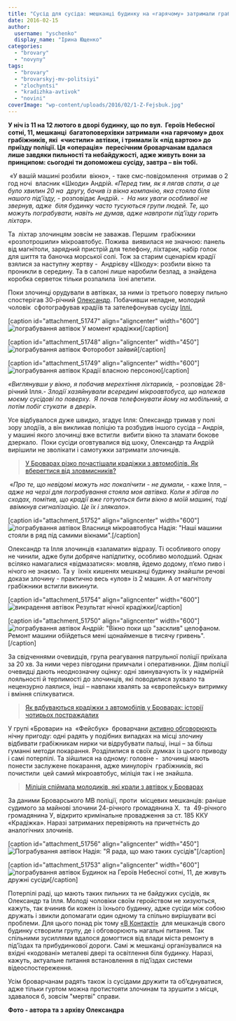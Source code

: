 ```yaml
---
title: "Сусід для сусіда: мешканці будинку на «гарячому» затримали грабіжників автівок"
date: 2016-02-15
author: 
  username: "yschenko"
  display_name: "Ірина Ющенко"
categories: 
  - "brovary"
  - "novyny"
tags: 
  - "brovary"
  - "brovarskyj-mv-politsiyi"
  - "zlochyntsi"
  - "kradizhka-avtivok"
  - "novini"
coverImage: "wp-content/uploads/2016/02/1-Z-Fejsbuk.jpg"
---
```


**У ніч із 11 на 12 лютого в дворі будинку, що по вул.  Героїв Небесної сотні, 11, мешканці  багатоповерхівки затримали «на гарячому» двох грабіжників, які  «чистили» автівки, і тримали їх «під вартою» до приїзду поліції. Ця «операція»  пересічним броварчанам вдалася лише завдяки пильності та небайдужості, адже живуть вони за принципом: сьогодні ти допоможеш сусіду, завтра – він тобі.**

 «У вашій машині розбили  вікно», - таке смс-повідомлення  отримав о 2 год ночі  власник «Шкоди» Андрій. _«Перед тим, як я лягав спати, а це було хвилин 20 на  другу, бачив із вікна компанію, яка стояла біля нашого під’їзду,_ - розповідає Андрій. -  _На них уваги особливої не звернув, адже  біля будинку часто тусуються групи людей. Те, що можуть пограбувати, навіть не думав, адже навпроти під’їзду горить ліхтар»._

Та  ліхтар злочинцям зовсім не заважав. Першим  грабіжники «розпотрошили» мікроавтобус. Пожива  виявилася не значною: панель від магнітоли, зарядний пристрій для телефону, ліхтарик, набір голок для шиття та баночка морської солі. Тож за старим сценарієм крадії взялися за наступну жертву -  Андрієву «Шкоду»: розбили вікно та проникли в середину. Та в салоні лише наробили безлад, а знайдена коробка серветок тільки розпалила  їхні апетити.

Поки злочинці орудували в автівках, за ними із третього поверху пильно спостерігав 30-річний [Олександр](https://www.facebook.com/alex.rzhanitsyn.9). Побачивши неладне, молодий чоловік  сфотографував крадіїв та зателефонував сусіду [Іллі.](https://www.facebook.com/shkodnikov)

\[caption id="attachment\_51747" align="aligncenter" width="600"\]![ пограбування автівок](https://mpz.brovary.org/wp-content/uploads/2016/02/1-4.jpg) У момент крадіжки\[/caption\]

\[caption id="attachment\_51748" align="aligncenter" width="450"\]![ пограбування автівок](https://mpz.brovary.org/wp-content/uploads/2016/02/2-4.jpg) Фоторобот зайвий\[/caption\]

\[caption id="attachment\_51749" align="aligncenter" width="600"\]![ пограбування автівок](https://mpz.brovary.org/wp-content/uploads/2016/02/3-4.jpg) Крадії власною персоною\[/caption\]

_«Виглянувши у вікно, я побачив мерехтіння ліхтариків, -_ розповідає 28-річний Ілля.- _Злодії хазяйнували всередині мікроавтобуса, що належав моєму сусідові по поверху.  Я почав телефонувати йому на мобільний, а потім побіг стукати  в двері»._

Усе відбувалося дуже швидко, згадує Ілля: Олександр тримав у полі зору злодіїв, а він викликав поліцію та розбудив іншого сусіда – Андрія, у машині якого злочинці вже встигли  вибити вікно та зламати бокове дзеркало.  Поки сусіди оговтувалися від шоку, Олександр та Андрій вирішили не зволікати і самотужки затримати злочинців.

> [У Броварах різко почастішали крадіжки з автомобілів. Як вберегтися від зловмисників?](https://mpz.brovary.org/u-brovarah-strimko-zrostaye-kilkist-pograbuvan-avtomobiliv-yak-vberegti-svoye-poradi-militsiyi-ta-strahovoyi/)

 «_Про те, що невідомі можуть нас покалічити - не думали,_ - каже Ілля, – _адже на черзі для пограбування стояла моя автівка. Коли я збігав по сходах, помітив, що крадії вже готуються бити вікно в моїй машині, тоді  ввімкнув сигналізацію. Це їх і злякало»._

\[caption id="attachment\_51752" align="aligncenter" width="600"\]![ пограбування автівок](https://mpz.brovary.org/wp-content/uploads/2016/02/7-3.jpg) Власниця мікроавтобуса Надія: "Наші машини стояли в ряд під самими вікнами".\[/caption\]

Олександр та Ілля злочинців «заламати» відразу. Ті особливого опору не чинили, адже були добряче напідпитку, особливо молодший. Однак всіляко намагалися «відмазатися»: мовляв, йдемо додому, п’ємо пиво і нічого не знаємо. Та у  їхніх кишенях мешканці будинку знайшли речові докази злочину - практично весь «улов» із 2 машин. А от магнітолу грабіжники встигли викинути.

\[caption id="attachment\_51754" align="aligncenter" width="600"\]![викрадення автівок](https://mpz.brovary.org/wp-content/uploads/2016/02/4-3.jpg) Результат нічної крадіжки\[/caption\]

\[caption id="attachment\_51750" align="aligncenter" width="600"\]![ пограбування автівок](https://mpz.brovary.org/wp-content/uploads/2016/02/5-4.jpg) Андрій: "Вікно поки що "засклив" целофаном. Ремонт машини обійдеться мені щонайменше в тисячу гривень".\[/caption\]

За свідченнями очевидців, група реагування патрульної поліції приїхала за 20 хв. За ними через півгодини примчали і оперативники. Діям поліції очевидці дають неоднозначну оцінку: одні звинувачують їх у надмірній лояльності й терпимості до злочинців, які поводилися зухвало та нецензурно лаялися, інші – навпаки хвалять за «європейську» витримку і вміння спілкуватися.

> [Як вдбуваються крадіжки з автомобілів у Броварах: історії чотирьох постраждалих](https://mpz.brovary.org/kradizhki-z-avto-yak-tse-vidbuvayetsya-istoriyi-chotiroh-postrazhdalih/)

У групі «Бровари» на  «Фейсбук»  броварчани [активно обговорюють](https://www.facebook.com/groups/brovary/permalink/1191921440837820/) нічну пригоду: одні радять у подібних випадках на місці злочину відбивати грабіжникам нирки чи відрубувати пальці, інші – за більш гуманні методи покарання. Розділилися в своїх думках із цього приводу і самі потерпілі. Та зійшлися на одному: головне -  злочинці мають понести заслужене покарання, адже минулоріч  грабіжників, які почистили  цей самий мікроавтобус, міліція так і не знайшла.

> [Міліція спіймала молодиків, які крали з автівок у Броварах](https://mpz.brovary.org/militsiya-spiymala-molodikiv-yaki-krali-z-avtivok-u-brovarah/)

За даними Броварського МВ поліції, проти  місцевих мешканців: раніше судимого за майнові злочини 24-річного громадянина Х.  та  49-річного громадянина У, відкрито кримінальне провадження за ст. 185 ККУ  «Крадіжка». Наразі затриманих перевіряють на причетність до аналогічних злочинів.

\[caption id="attachment\_51756" align="aligncenter" width="450"\]![Пограбування автівок](https://mpz.brovary.org/wp-content/uploads/2016/02/9-1.jpg) Надія: "Я рада, що маю таких сусідів"\[/caption\]

\[caption id="attachment\_51753" align="aligncenter" width="600"\]![ пограбування автівок](https://mpz.brovary.org/wp-content/uploads/2016/02/8-2.jpg) Будинок на Героїв Небесної сотні, 11, де живуть дружні сусіди\[/caption\]

Потерпілі раді, що мають таких пильних та не байдужих сусідів, як Олександр та Ілля. Молоді чоловіки своїм геройством не хизуються, кажуть, так вчинив би кожен із їхнього будинку, адже сусіди між собою дружать і звикли допомагати один одному та спільно вирішувати всі проблеми. Для цього понад рік тому [«В Контакті»](https://vk.com/voz11)  для мешканців свого будинку створили групу, де і обговорюють нагальні питання. Так спільними зусиллями вдалося домогтися від влади міста ремонту в під’їздах та прибудинкової дороги. Самі ж мешканці організувалися на вхідні «кодовані» металеві двері та освітлення біля будинку. Наразі, кажуть, актуальне питання встановлення в під’їздах системи відеоспостереження.

Усім броварчанам радять також із сусідами дружити та об’єднуватися, адже тільки гуртом можна протистояти злочинам та зрушити з місця, здавалося б, зовсім "мертві" справи.

**Фото - автора та з архіву Олександра**
